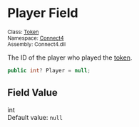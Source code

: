# Player Field

<sub>Class: [Token](../Token.md)  
Namespace: [Connect4](../../Connect4.md)  
Assembly: Connect4.dll</sub>

The ID of the player who played the [token](../Token.md).

```cs
public int? Player = null;
```

## Field Value
int  
Default value: `null`